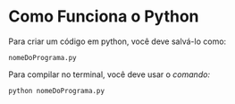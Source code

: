 #  Como Funciona o Python
Para criar um código em python, você deve salvá-lo como:

```
nomeDoPrograma.py
```
Para compilar no terminal, você deve usar o *comando:*

```
python nomeDoPrograma.py
```

